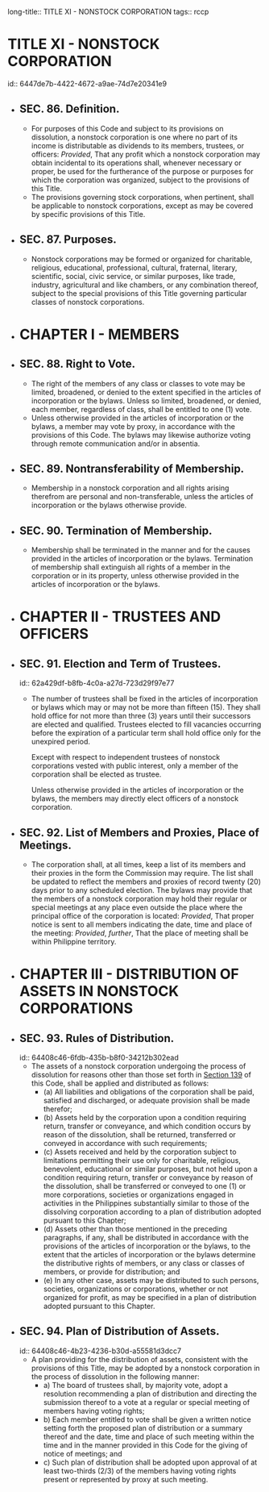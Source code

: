 long-title:: TITLE XI - NONSTOCK CORPORATION
tags:: rccp

# TITLE XI - NONSTOCK CORPORATION
id:: 6447de7b-4422-4672-a9ae-74d7e20341e9
- ## SEC. 86. Definition.
	- For purposes of this Code and subject to its provisions on dissolution, a nonstock corporation is one where no part of its income is distributable as dividends to its members, trustees, or officers: *Provided*, That any profit which a nonstock corporation may obtain incidental to its operations shall, whenever necessary or proper, be used for the furtherance of the purpose or purposes for which the corporation was organized, subject to the provisions of this Title.
	- The provisions governing stock corporations, when pertinent, shall be applicable to nonstock corporations, except as may be covered by specific provisions of this Title.
- ## SEC. 87. Purposes.
	- Nonstock corporations may be formed or organized for charitable, religious, educational, professional, cultural, fraternal, literary, scientific, social, civic service, or similar purposes, like trade, industry, agricultural and like chambers, or any combination thereof, subject to the special provisions of this Title governing particular classes of nonstock corporations.
- # CHAPTER I - MEMBERS
- ## SEC. 88. Right to Vote.
	- The right of the members of any class or classes to vote may be limited, broadened, or denied to the extent specified in the articles of incorporation or the bylaws. Unless so limited, broadened, or denied, each member, regardless of class, shall be entitled to one (1) vote.
	- Unless otherwise provided in the articles of incorporation or the bylaws, a member may vote by proxy, in accordance with the provisions of this Code. The bylaws may likewise authorize voting through remote communication and/or in absentia.
- ## SEC. 89. Nontransferability of Membership.
	- Membership in a nonstock corporation and all rights arising therefrom are personal and non-transferable, unless the articles of incorporation or the bylaws otherwise provide.
- ## SEC. 90. Termination of Membership.
	- Membership shall be terminated in the manner and for the causes provided in the articles of incorporation or the bylaws. Termination of membership shall extinguish all rights of a member in the corporation or in its property, unless otherwise provided in the articles of incorporation or the bylaws.
- # CHAPTER II - TRUSTEES AND OFFICERS
- ## SEC. 91. Election and Term of Trustees. 
  id:: 62a429df-b8fb-4c0a-a27d-723d29f97e77
	- The number of trustees shall be fixed in the articles of incorporation or bylaws which may or may not be more than fifteen (15). They shall hold office for not more than three (3) years until their successors are elected and qualified. Trustees elected to fill vacancies occurring before the expiration of a particular term shall hold office only for the unexpired period.
	  
	  Except with respect to independent trustees of nonstock corporations vested with public interest, only a member of the corporation shall be elected as trustee.
	  
	  Unless otherwise provided in the articles of incorporation or the bylaws, the members may directly elect officers of a nonstock corporation.
- ## SEC. 92. List of Members and Proxies, Place of Meetings.
	- The corporation shall, at all times, keep a list of its members and their proxies in the form the Commission may require. The list shall be updated to reflect the members and proxies of record twenty (20) days prior to any scheduled election. The bylaws may provide that the members of a nonstock corporation may hold their regular or special meetings at any place even outside the place where the principal office of the corporation is located: *Provided*, That proper notice is sent to all members indicating the date, time and place of the meeting: *Provided*, *further*, That the place of meeting shall be within Philippine territory.
- # CHAPTER III  - DISTRIBUTION OF ASSETS IN NONSTOCK CORPORATIONS
- ## SEC. 93. Rules of Distribution.
  id:: 64408c46-6fdb-435b-b8f0-34212b302ead
	- The assets of a nonstock corporation undergoing the process of dissolution for reasons other than those set forth in [Section 139](((64408c46-1990-4c5c-bbd6-fb50018efe31))) of this Code, shall be applied and distributed as follows:
		- (a) All liabilities and obligations of the corporation shall be paid, satisfied and discharged, or adequate provision shall be made therefor;
		- (b) Assets held by the corporation upon a condition requiring return, transfer or conveyance, and which condition occurs by reason of the dissolution, shall be returned, transferred or conveyed in accordance with such requirements;
		- (c) Assets received and held by the corporation subject to limitations permitting their use only for charitable, religious, benevolent, educational or similar purposes, but not held upon a condition requiring return, transfer or conveyance by reason of the dissolution, shall be transferred or conveyed to one (1) or more corporations, societies or organizations engaged in activities in the Philippines substantially similar to those of the dissolving corporation according to a plan of distribution adopted pursuant to this Chapter;
		- (d) Assets other than those mentioned in the preceding paragraphs, if any, shall be distributed in accordance with the provisions of the articles of incorporation or the bylaws, to the extent that the articles of incorporation or the bylaws determine the distributive rights of members, or any class or classes of members, or provide for distribution; and
		- (e) In any other case, assets may be distributed to such persons, societies, organizations or corporations, whether or not organized for profit, as may be specified in a plan of distribution adopted pursuant to this Chapter.
- ## SEC. 94. Plan of Distribution of Assets.
  id:: 64408c46-4b23-4236-b30d-a55581d3dcc7
	- A plan providing for the distribution of assets, consistent with the provisions of this Title, may be adopted by a nonstock corporation in the process of dissolution in the following manner:
		- a) The board of trustees shall, by majority vote, adopt a resolution recommending a plan of distribution and directing the submission thereof to a vote at a regular or special meeting of members having voting rights;
		- b) Each member entitled to vote shall be given a written notice setting forth the proposed plan of distribution or a summary thereof and the date, time and place of such meeting within the time and in the manner provided in this Code for the giving of notice of meetings; and
		- c) Such plan of distribution shall be adopted upon approval of at least two-thirds (2/3) of the members having voting rights present or represented by proxy at such meeting.